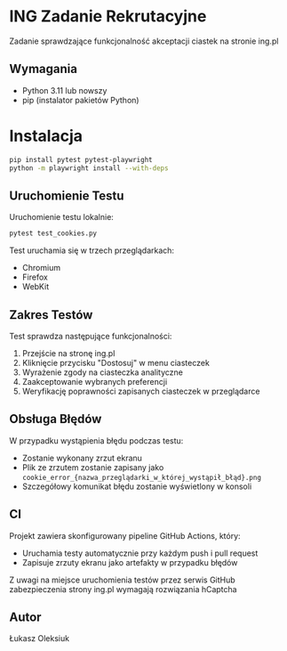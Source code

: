 # ING Zadanie Rekrutacyjne

Zadanie sprawdzające funkcjonalność akceptacji ciastek na stronie ing.pl

## Wymagania

- Python 3.11 lub nowszy
- pip (instalator pakietów Python)

# Instalacja

```bash
pip install pytest pytest-playwright
python -m playwright install --with-deps
```

## Uruchomienie Testu

Uruchomienie testu lokalnie:
```bash
pytest test_cookies.py
```
Test uruchamia się w trzech przeglądarkach:
- Chromium
- Firefox
- WebKit

## Zakres Testów

Test sprawdza następujące funkcjonalności:
1. Przejście na stronę ing.pl
2. Kliknięcie przycisku "Dostosuj" w menu ciasteczek
3. Wyrażenie zgody na ciasteczka analityczne
4. Zaakceptowanie wybranych preferencji
5. Weryfikację poprawności zapisanych ciasteczek w przeglądarce

## Obsługa Błędów

W przypadku wystąpienia błędu podczas testu:
- Zostanie wykonany zrzut ekranu
- Plik ze zrzutem zostanie zapisany jako `cookie_error_{nazwa_przeglądarki_w_której_wystąpił_błąd}.png`
- Szczegółowy komunikat błędu zostanie wyświetlony w konsoli

## CI

Projekt zawiera skonfigurowany pipeline GitHub Actions, który:
- Uruchamia testy automatycznie przy każdym push i pull request
- Zapisuje zrzuty ekranu jako artefakty w przypadku błędów

Z uwagi na miejsce uruchomienia testów przez serwis GitHub zabezpieczenia strony ing.pl wymagają rozwiązania hCaptcha

## Autor

Łukasz Oleksiuk
